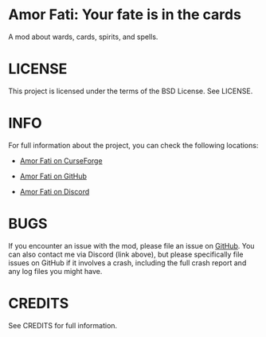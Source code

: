 # Amor Fati: Your fate is in the cards
A mod about wards, cards, spirits, and spells.

# LICENSE

This project is licensed under the terms of the BSD License. See LICENSE.

# INFO


For full information about the project, you can check the following locations:

* [Amor Fati on CurseForge](https://www.curseforge.com/minecraft/mc-mods/amor-fati)

* [Amor Fati on GitHub](https://github.com/denzuko/amor-fati)

* [Amor Fati on Discord](https://discordapp.com/channels/455383608773836801/455388628617658368)

# BUGS

If you encounter an issue with the mod, please file an issue on [GitHub](https://github.com/denzuko/amor-fati/issues). You can also contact me via Discord (link above), but please specifically file issues on GitHub if it involves a crash, including the full crash report and any log files you might have.

# CREDITS

See CREDITS for full information.
